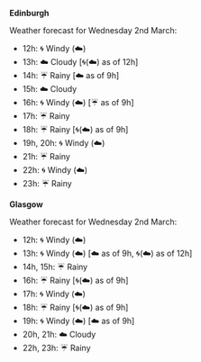 
**Edinburgh**

Weather forecast for Wednesday 2nd March:
* 12h: :cyclone: Windy (:cloud:)
* 13h: :cloud: Cloudy [:cyclone:(:cloud:) as of 12h]
* 14h: :umbrella: Rainy [:cloud: as of 9h]
* 15h: :cloud: Cloudy
* 16h: :cyclone: Windy (:cloud:) [:umbrella: as of 9h]
* 17h: :umbrella: Rainy
* 18h: :umbrella: Rainy [:cyclone:(:cloud:) as of 9h]
* 19h, 20h: :cyclone: Windy (:cloud:)
* 21h: :umbrella: Rainy
* 22h: :cyclone: Windy (:cloud:)
* 23h: :umbrella: Rainy

**Glasgow**

Weather forecast for Wednesday 2nd March:
* 12h: :cyclone: Windy (:cloud:)
* 13h: :cyclone: Windy (:cloud:) [:cloud: as of 9h, :cyclone:(:cloud:) as of 12h]
* 14h, 15h: :umbrella: Rainy
* 16h: :umbrella: Rainy [:cyclone:(:cloud:) as of 9h]
* 17h: :cyclone: Windy (:cloud:)
* 18h: :umbrella: Rainy [:cyclone:(:cloud:) as of 9h]
* 19h: :cyclone: Windy (:cloud:) [:cloud: as of 9h]
* 20h, 21h: :cloud: Cloudy
* 22h, 23h: :umbrella: Rainy

